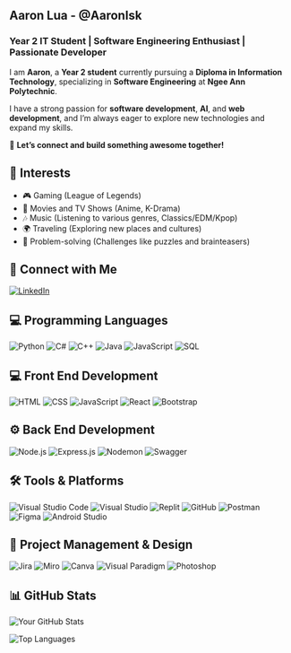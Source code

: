 ## Aaron Lua - @Aaronlsk

### Year 2 IT Student | Software Engineering Enthusiast | Passionate Developer  

I am **Aaron**, a **Year 2 student** currently pursuing a **Diploma in Information Technology**, specializing in **Software Engineering** at **Ngee Ann Polytechnic**.  

I have a strong passion for **software development**, **AI**, and **web development**, and I’m always eager to explore new technologies and expand my skills.  

🚀 **Let’s connect and build something awesome together!**

## 🌟 Interests

- 🎮 Gaming (League of Legends)
- 🎥 Movies and TV Shows (Anime, K-Drama)
- 🎶 Music (Listening to various genres, Classics/EDM/Kpop)
- 🌍 Traveling (Exploring new places and cultures)
- 🧩 Problem-solving (Challenges like puzzles and brainteasers)

## 🔗 Connect with Me
[![LinkedIn](https://img.shields.io/badge/LinkedIn-Connect-blue?style=for-the-badge&logo=linkedin&logoColor=white)](https://www.linkedin.com/in/aaron-lua-855123273/)

## 💻 Programming Languages
![Python](https://img.shields.io/badge/Python-3776AB?style=for-the-badge&logo=python&logoColor=white)
![C#](https://img.shields.io/badge/C%23-239120?style=for-the-badge&logo=c-sharp&logoColor=white)
![C++](https://img.shields.io/badge/C%2B%2B-00599C?style=for-the-badge&logo=c%2B%2B&logoColor=white)
![Java](https://img.shields.io/badge/Java-007396?style=for-the-badge&logo=java&logoColor=white)
![JavaScript](https://img.shields.io/badge/JavaScript-F7DF1E?style=for-the-badge&logo=javascript&logoColor=black)
![SQL](https://img.shields.io/badge/SQL-4479A1?style=for-the-badge&logo=database&logoColor=white)

## 💻 Front End Development
![HTML](https://img.shields.io/badge/HTML-E34F26?style=for-the-badge&logo=html5&logoColor=white)
![CSS](https://img.shields.io/badge/CSS-1572B6?style=for-the-badge&logo=css3&logoColor=white)
![JavaScript](https://img.shields.io/badge/JavaScript-F7DF1E?style=for-the-badge&logo=javascript&logoColor=black)
![React](https://img.shields.io/badge/React-61DAFB?style=for-the-badge&logo=react&logoColor=black)
![Bootstrap](https://img.shields.io/badge/Bootstrap-7952B3?style=for-the-badge&logo=bootstrap&logoColor=white)

## ⚙️ Back End Development
![Node.js](https://img.shields.io/badge/Node.js-339933?style=for-the-badge&logo=node.js&logoColor=white)
![Express.js](https://img.shields.io/badge/Express.js-000000?style=for-the-badge&logo=express&logoColor=white)
![Nodemon](https://img.shields.io/badge/Nodemon-76D04B?style=for-the-badge&logo=nodemon&logoColor=white)
![Swagger](https://img.shields.io/badge/Swagger-85EA2D?style=for-the-badge&logo=swagger&logoColor=black)

## 🛠 Tools & Platforms
![Visual Studio Code](https://img.shields.io/badge/VS%20Code-007ACC?style=for-the-badge&logo=visual-studio-code&logoColor=white)
![Visual Studio](https://img.shields.io/badge/Visual%20Studio-5C2D91?style=for-the-badge&logo=visual-studio&logoColor=white)
![Replit](https://img.shields.io/badge/Replit-667881?style=for-the-badge&logo=replit&logoColor=white)
![GitHub](https://img.shields.io/badge/GitHub-181717?style=for-the-badge&logo=github&logoColor=white)
![Postman](https://img.shields.io/badge/Postman-FF6C37?style=for-the-badge&logo=postman&logoColor=white)
![Figma](https://img.shields.io/badge/Figma-F24E1E?style=for-the-badge&logo=figma&logoColor=white)
![Android Studio](https://img.shields.io/badge/Android%20Studio-3DDC84?style=for-the-badge&logo=android-studio&logoColor=white)

## 📝 Project Management & Design
![Jira](https://img.shields.io/badge/Jira-0052CC?style=for-the-badge&logo=jira&logoColor=white)
![Miro](https://img.shields.io/badge/Miro-050038?style=for-the-badge&logo=miro&logoColor=yellow)
![Canva](https://img.shields.io/badge/Canva-00C4CC?style=for-the-badge&logo=canva&logoColor=white)
![Visual Paradigm](https://img.shields.io/badge/Visual%20Paradigm-FF5722?style=for-the-badge&logoColor=white)
![Photoshop](https://img.shields.io/badge/Photoshop-31A8FF?style=for-the-badge&logo=adobe-photoshop&logoColor=white)

## 📊 GitHub Stats

![Your GitHub Stats](https://github-readme-stats.vercel.app/api?username=Aaronlsk&show_icons=true&theme=radical)

![Top Languages](https://github-readme-stats.vercel.app/api/top-langs/?username=Aaronlsk&layout=compact&theme=radical)

